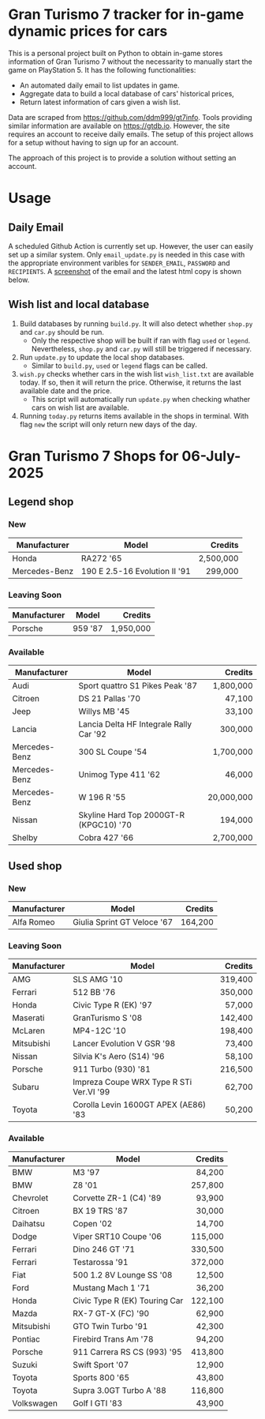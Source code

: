 # Gran Turismo 7 tracker for in-game dynamic prices for cars

This is a personal project built on Python to obtain in-game stores information of Gran Turismo 7 without the necessarity to manually start the game on PlayStation 5. It has the following functionalities:

- An automated daily email to list updates in game.
- Aggregate data to build a local database of cars' historical prices,
- Return latest information of cars given a wish list.

Data are scraped from https://github.com/ddm999/gt7info. Tools providing similar information are available on https://gtdb.io. However, the site requires an account to receive daily emails. The setup of this project allows for a setup without having to sign up for an account.

The approach of this project is to provide a solution without setting an account.

# Usage

## Daily Email

A scheduled Github Action is currently set up. However, the user can easily set up a similar system. Only `email_update.py` is needed in this case with the appropriate environment varibles for `SENDER_EMAIL`, `PASSWORD` and `RECIPIENTS`. A [screenshot](https://raw.githubusercontent.com/marcohoucheng/Gran-Turismo-7-Price-Tracker/main/data/email_screenshot.png) of the email and the latest html copy is shown below.

## Wish list and local database

1. Build databases by running `build.py`. It will also detect whether `shop.py` and `car.py` should be run.
    - Only the respective shop will be built if ran with flag `used` or `legend`. Nevertheless, `shop.py` and `car.py` will still be triggered if necessary.
2. Run `update.py` to update the local shop databases.
    - Similar to `build.py`, `used` or `legend` flags can be called.
3. `wish.py` checks whether cars in the wish list `wish_list.txt` are available today. If so, then it will return the price. Otherwise, it returns the last available date and the price.
    - This script will automatically run `update.py` when checking whather cars on wish list are available.
4. Running `today.py` returns items available in the shops in terminal. With flag `new` the script will only return new days of the day.


# Gran Turismo 7 Shops for 06-July-2025



## Legend shop

### New
 | Manufacturer | Model | Credits |
 | --- | --- | --: |
|Honda|RA272 '65|2,500,000|
|Mercedes-Benz|190 E 2.5-16 Evolution II '91|299,000|

### Leaving Soon
 | Manufacturer | Model | Credits |
 | --- | --- | --: |
|Porsche|959 '87|1,950,000|

### Available
 | Manufacturer | Model | Credits |
 | --- | --- | --: |
|Audi|Sport quattro S1 Pikes Peak '87|1,800,000|
|Citroen|DS 21 Pallas '70|47,100|
|Jeep|Willys MB '45|33,100|
|Lancia|Lancia Delta HF Integrale Rally Car '92|300,000|
|Mercedes-Benz|300 SL Coupe '54|1,700,000|
|Mercedes-Benz|Unimog Type 411 '62|46,000|
|Mercedes-Benz|W 196 R '55|20,000,000|
|Nissan|Skyline Hard Top 2000GT-R (KPGC10) '70|194,000|
|Shelby|Cobra 427 '66|2,700,000|


## Used shop

### New
 | Manufacturer | Model | Credits |
 | --- | --- | --: |
|Alfa Romeo|Giulia Sprint GT Veloce '67|164,200|

### Leaving Soon
 | Manufacturer | Model | Credits |
 | --- | --- | --: |
|AMG|SLS AMG '10|319,400|
|Ferrari|512 BB '76|350,000|
|Honda|Civic Type R (EK) '97|57,000|
|Maserati|GranTurismo S '08|142,400|
|McLaren|MP4-12C '10|198,400|
|Mitsubishi|Lancer Evolution V GSR '98|73,400|
|Nissan|Silvia K's Aero (S14) '96|58,100|
|Porsche|911 Turbo (930) '81|216,500|
|Subaru|Impreza Coupe WRX Type R STi Ver.VI '99|62,700|
|Toyota|Corolla Levin 1600GT APEX (AE86) '83|50,200|

### Available
 | Manufacturer | Model | Credits |
 | --- | --- | --: |
|BMW|M3 '97|84,200|
|BMW|Z8 '01|257,800|
|Chevrolet|Corvette ZR-1 (C4) '89|93,900|
|Citroen|BX 19 TRS '87|30,000|
|Daihatsu|Copen '02|14,700|
|Dodge|Viper SRT10 Coupe '06|115,000|
|Ferrari|Dino 246 GT '71|330,500|
|Ferrari|Testarossa '91|372,000|
|Fiat|500 1.2 8V Lounge SS '08|12,500|
|Ford|Mustang Mach 1 '71|36,200|
|Honda|Civic Type R (EK) Touring Car|122,100|
|Mazda|RX-7 GT-X (FC) '90|62,900|
|Mitsubishi|GTO Twin Turbo '91|42,300|
|Pontiac|Firebird Trans Am '78|94,200|
|Porsche|911 Carrera RS CS (993) '95|413,800|
|Suzuki|Swift Sport '07|12,900|
|Toyota|Sports 800 '65|43,800|
|Toyota|Supra 3.0GT Turbo A '88|116,800|
|Volkswagen|Golf I GTI '83|43,900|
